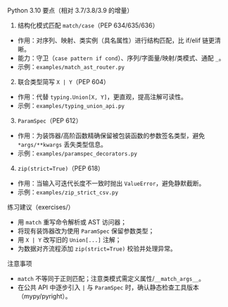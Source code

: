 Python 3.10 要点（相对 3.7/3.8/3.9 的增量）

1) 结构化模式匹配 `match/case`（PEP 634/635/636）
- 作用：对序列、映射、类实例（具名属性）进行结构匹配，比 if/elif 链更清晰。
- 能力：守卫（`case pattern if cond`）、序列/字面量/映射/类模式、通配 `_`。
- 示例：`examples/match_ast_router.py`

2) 联合类型简写 `X | Y`（PEP 604）
- 作用：代替 `typing.Union[X, Y]`，更直观，提高注解可读性。
- 示例：`examples/typing_union_api.py`

3) `ParamSpec`（PEP 612）
- 作用：为装饰器/高阶函数精确保留被包装函数的参数签名类型，避免 `*args/**kwargs` 丢失类型信息。
- 示例：`examples/paramspec_decorators.py`

4) `zip(strict=True)`（PEP 618）
- 作用：当输入可迭代长度不一致时抛出 `ValueError`，避免静默截断。
- 示例：`examples/zip_strict_csv.py`

练习建议（exercises/）
- 用 `match` 重写命令解析或 AST 访问器；
- 将现有装饰器改为使用 `ParamSpec` 保留参数类型；
- 用 `X | Y` 改写旧的 `Union[...]` 注解；
- 为数据对齐流程添加 `zip(strict=True)` 校验并处理异常。

注意事项
- `match` 不等同于正则匹配；注意类模式需定义属性/`__match_args__`。
- 在公共 API 中逐步引入 `|` 与 `ParamSpec` 时，确认静态检查工具版本（mypy/pyright）。


